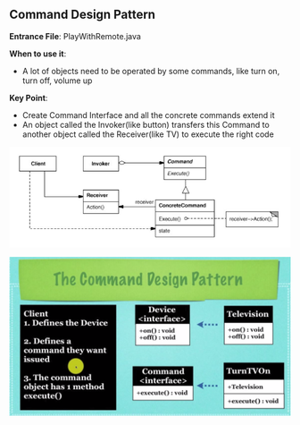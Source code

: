 ## Command Design Pattern

**Entrance File**: PlayWithRemote.java

**When to use it**:

- A lot of objects need to be operated by some commands, like turn on, turn off, volume up

**Key Point**:

- Create Command Interface and all the concrete commands extend it
- An object called the Invoker(like button) transfers this Command to another object called the Receiver(like TV) to execute the right code

![image](diagram1.png)

![image](diagram2.png)

